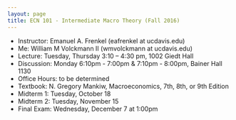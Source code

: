 ```yaml
---
layout: page
title: ECN 101 - Intermediate Macro Theory (Fall 2016)
---
```


* Instructor: Emanuel A. Frenkel (eafrenkel at ucdavis.edu)
* Me: William M Volckmann II (wmvolckmann at ucdavis.edu)
* Lecture: Tuesday, Thursday 3:10 – 4:30 pm, 1002 Giedt Hall
* Discussion: Monday 6:10pm - 7:00pm & 7:10pm - 8:00pm, Bainer Hall 1130
* Office Hours: to be determined
* Textbook: N. Gregory Mankiw, Macroeconomics, 7th, 8th, or 9th Edition
* Midterm 1: Tuesday, October 18
* Midterm 2: Tuesday, November 15
* Final Exam: Wednesday, December 7 at 1:00pm
